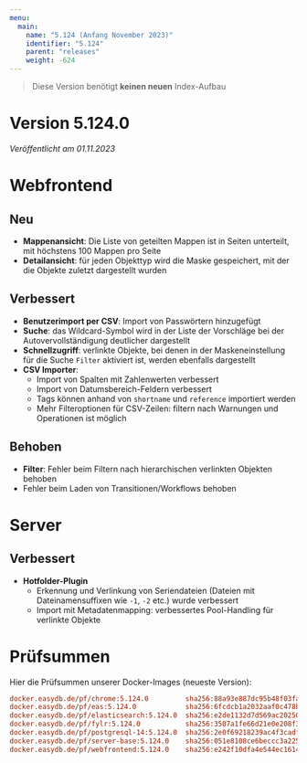 ```yaml
---
menu:
  main:
    name: "5.124 (Anfang November 2023)"
    identifier: "5.124"
    parent: "releases"
    weight: -624
---
```


> Diese Version benötigt **keinen neuen** Index-Aufbau


# Version 5.124.0

*Veröffentlicht am 01.11.2023*


# Webfrontend

## Neu

* **Mappenansicht**: Die Liste von geteilten Mappen ist in Seiten unterteilt, mit höchstens 100 Mappen pro Seite
* **Detailansicht**: für jeden Objekttyp wird die Maske gespeichert, mit der die Objekte zuletzt dargestellt wurden

## Verbessert

* **Benutzerimport per CSV**: Import von Passwörtern hinzugefügt
* **Suche**: das Wildcard-Symbol wird in der Liste der Vorschläge bei der Autovervollständigung deutlicher dargestellt
* **Schnellzugriff**: verlinkte Objekte, bei denen in der Maskeneinstellung für die Suche `Filter` aktiviert ist, werden ebenfalls dargestellt
* **CSV Importer**:
  * Import von Spalten mit Zahlenwerten verbessert
  * Import von Datumsbereich-Feldern verbessert
  * Tags können anhand von `shortname` und `reference` importiert werden
  * Mehr Filteroptionen für CSV-Zeilen: filtern nach Warnungen und Operationen ist möglich

## Behoben

* **Filter**: Fehler beim Filtern nach hierarchischen verlinkten Objekten behoben
* Fehler beim Laden von Transitionen/Workflows behoben


# Server

## Verbessert

* **Hotfolder-Plugin**
  * Erkennung und Verlinkung von Seriendateien (Dateien mit Dateinamensuffixen wie `-1`, `-2` etc.) wurde verbessert
  * Import mit Metadatenmapping: verbessertes Pool-Handling für verlinkte Objekte


# Prüfsummen

Hier die Prüfsummen unserer Docker-Images (neueste Version):

```ini
docker.easydb.de/pf/chrome:5.124.0         sha256:88a93e887dc95b48f03fa0fb3c16cc3c90722914e3c797a07c8784fa23d8c904
docker.easydb.de/pf/eas:5.124.0            sha256:6fcdcb1a2032aaf0c478b4b418719dc7f3c88ebf3532f2b69bba70cd170da520
docker.easydb.de/pf/elasticsearch:5.124.0  sha256:e2de1132d7d569ac20250cb9e7e2ba15079d4e422a2e558ce5cd4225cdb8c74a
docker.easydb.de/pf/fylr:5.124.0           sha256:3507a1fe66d21e0e208f3a51758b83ed67379693ad231db5038bb3ff0414496b
docker.easydb.de/pf/postgresql-14:5.124.0  sha256:2e0f69218239ac4f3cadf5b3bd1fc871ea2306c0877f96b0ebeba967e98183f0
docker.easydb.de/pf/server-base:5.124.0    sha256:051e8108ce6beccc3a22519f0da892cb4fa5c1eaa2da582c3aad5942b976b03e
docker.easydb.de/pf/webfrontend:5.124.0    sha256:e242f10dfa4e544ec16148aabef274e877529ffdfe9289343ed37fa888a17a76
```
